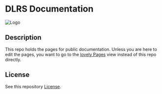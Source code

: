 # DLRS Documentation

![Logo](assets/images/DLRS_New_Badge_2022.png)

## Description

This repo holds the pages for public documentation. Unless you are here to edit the pages, you want to go to the [lovely Pages](https://sfdo-community-sprints.github.io/DLRS-Documentation/) view instead of this repo directly.

## License

See this repository [License](https://github.com/SFDO-Community-Sprints/DLRS-Documentation/blob/main/LICENSE).
